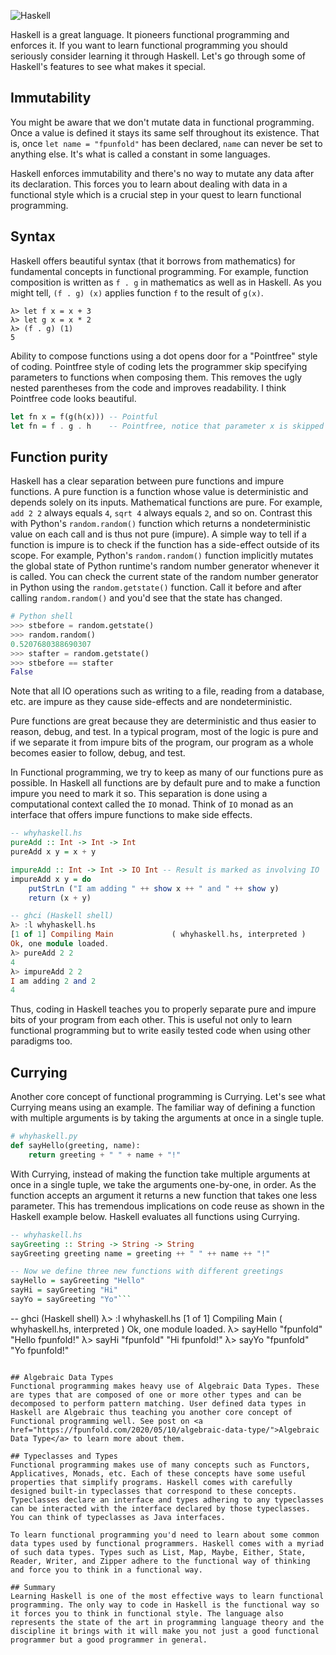 ![Haskell](https://fpunfold.com/wp-content/uploads/2020/05/haskell.001-300x100.jpeg)

Haskell is a great language. It pioneers functional programming and enforces it. If you want to learn functional programming you should seriously consider learning it through Haskell. Let's go through some of Haskell's features to see what makes it special.

## Immutability
You might be aware that we don't mutate data in functional programming. Once a value is defined it stays its same self throughout its existence. That is, once `let name = "fpunfold"` has been declared, `name` can never be set to anything else. It's what is called a constant in some languages.

Haskell enforces immutability and there's no way to mutate any data after its declaration. This forces you to learn about dealing with data in a functional style which is a crucial step in your quest to learn functional programming.

## Syntax
Haskell offers beautiful syntax (that it borrows from mathematics) for fundamental concepts in functional programming. For example, function composition is written as `f . g` in mathematics as well as in Haskell. As you might tell, `(f . g) (x)` applies function `f` to the result of `g(x)`.

```
λ> let f x = x + 3
λ> let g x = x * 2
λ> (f . g) (1)
5
```

Ability to compose functions using a dot opens door for a "Pointfree" style of coding. Pointfree style of coding lets the programmer skip specifying parameters to functions when composing them. This removes the ugly nested parentheses from the code and improves readability. I think Pointfree code looks beautiful.

```haskell
let fn x = f(g(h(x))) -- Pointful
let fn = f . g . h    -- Pointfree, notice that parameter x is skipped
```

## Function purity
Haskell has a clear separation between pure functions and impure functions. A pure function is a function whose value is deterministic and depends solely on its inputs. Mathematical functions are pure. For example, `add 2 2` always equals `4`, `sqrt 4` always equals `2`, and so on. Contrast this with Python's `random.random()` function which returns a nondeterministic value on each call and is thus not pure (impure). A simple way to tell if a function is impure is to check if the function has a side-effect outside of its scope. For example, Python's `random.random()` function implicitly mutates the global state of Python runtime's random number generator whenever it is called. You can check the current state of the random number generator in Python using the `random.getstate()` function. Call it before and after calling `random.random()` and you'd see that the state has changed.

```python
# Python shell
>>> stbefore = random.getstate()
>>> random.random()
0.5207680388690307
>>> stafter = random.getstate()
>>> stbefore == stafter
False
```

Note that all IO operations such as writing to a file, reading from a database, etc. are impure as they cause side-effects and are nondeterministic.

Pure functions are great because they are deterministic and thus easier to reason, debug, and test. In a typical program, most of the logic is pure and if we separate it from impure bits of the program, our program as a whole becomes easier to follow, debug, and test.

In Functional programming, we try to keep as many of our functions pure as possible. In Haskell all functions are by default pure and to make a function impure you need to mark it so. This separation is done using a computational context called the `IO` monad. Think of `IO` monad as an interface that offers impure functions to make side effects.

```haskell
-- whyhaskell.hs
pureAdd :: Int -> Int -> Int 
pureAdd x y = x + y

impureAdd :: Int -> Int -> IO Int -- Result is marked as involving IO
impureAdd x y = do
    putStrLn ("I am adding " ++ show x ++ " and " ++ show y)
    return (x + y)
```

```haskell
-- ghci (Haskell shell)
λ> :l whyhaskell.hs 
[1 of 1] Compiling Main             ( whyhaskell.hs, interpreted )
Ok, one module loaded.
λ> pureAdd 2 2
4
λ> impureAdd 2 2
I am adding 2 and 2
4
```

Thus, coding in Haskell teaches you to properly separate pure and impure bits of your program from each other. This is useful not only to learn functional programming but to write easily tested code when using other paradigms too.

## Currying

Another core concept of functional programming is Currying. Let's see what Currying means using an example. The familiar way of defining a function with multiple arguments is by taking the arguments at once in a single tuple.

```python
# whyhaskell.py
def sayHello(greeting, name):
    return greeting + " " + name + "!"
```

With Currying, instead of making the function take multiple arguments at once in a single tuple, we take the arguments one-by-one, in order. As the function accepts an argument it returns a new function that takes one less parameter. This has tremendous implications on code reuse as shown in the Haskell example below. Haskell evaluates all functions using Currying.

```haskell
-- whyhaskell.hs
sayGreeting :: String -> String -> String
sayGreeting greeting name = greeting ++ " " ++ name ++ "!"

-- Now we define three new functions with different greetings
sayHello = sayGreeting "Hello"
sayHi = sayGreeting "Hi"
sayYo = sayGreeting "Yo"```

```
-- ghci (Haskell shell)
λ> :l whyhaskell.hs 
[1 of 1] Compiling Main             ( whyhaskell.hs, interpreted )
Ok, one module loaded.
λ> sayHello "fpunfold"
"Hello fpunfold!"
λ> sayHi "fpunfold"
"Hi fpunfold!"
λ> sayYo "fpunfold"
"Yo fpunfold!"
```

## Algebraic Data Types
Functional programming makes heavy use of Algebraic Data Types. These are types that are composed of one or more other types and can be decomposed to perform pattern matching. User defined data types in Haskell are Algebraic thus teaching you another core concept of Functional programming well. See post on <a href="https://fpunfold.com/2020/05/10/algebraic-data-type/">Algebraic Data Type</a> to learn more about them.

## Typeclasses and Types
Functional programming makes use of many concepts such as Functors, Applicatives, Monads, etc. Each of these concepts have some useful properties that simplify programs. Haskell comes with carefully designed built-in typeclasses that correspond to these concepts. Typeclasses declare an interface and types adhering to any typeclasses can be interacted with the interface declared by those typeclasses. You can think of typeclasses as Java interfaces.

To learn functional programming you'd need to learn about some common data types used by functional programmers. Haskell comes with a myriad of such data types. Types such as List, Map, Maybe, Either, State, Reader, Writer, and Zipper adhere to the functional way of thinking and force you to think in a functional way.

## Summary
Learning Haskell is one of the most effective ways to learn functional programming. The only way to code in Haskell is the functional way so it forces you to think in functional style. The language also represents the state of the art in programming language theory and the discipline it brings with it will make you not just a good functional programmer but a good programmer in general.
